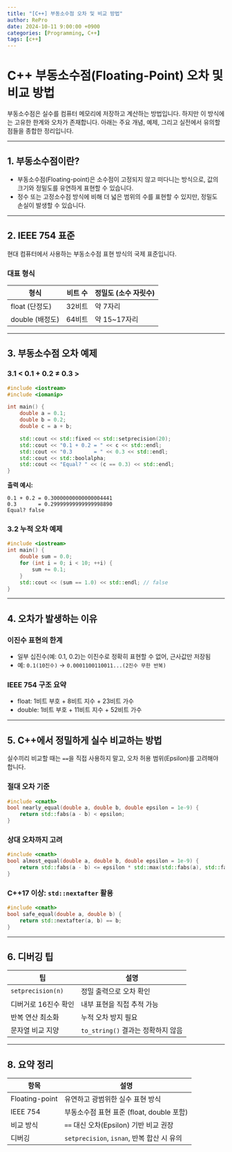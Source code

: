 ```yaml
---
title: "[C++] 부동소수점 오차 및 비교 방법"
author: RePro
date: 2024-10-11 9:00:00 +0900
categories: [Programming, C++]
tags: [c++]
---
```


# C++ 부동소수점(Floating-Point) 오차 및 비교 방법

부동소수점은 실수를 컴퓨터 메모리에 저장하고 계산하는 방법입니다. 하지만 이 방식에는 고유한 한계와 오차가 존재합니다. 아래는 주요 개념, 예제, 그리고 실전에서 유의할 점들을 종합한 정리입니다.

---

## 1. 부동소수점이란?
- 부동소수점(Floating-point)은 소수점이 고정되지 않고 떠다니는 방식으로, 값의 크기와 정밀도를 유연하게 표현할 수 있습니다.
- 정수 또는 고정소수점 방식에 비해 더 넓은 범위의 수를 표현할 수 있지만, 정밀도 손실이 발생할 수 있습니다.

---

## 2. IEEE 754 표준
현대 컴퓨터에서 사용하는 부동소수점 표현 방식의 국제 표준입니다.

### 대표 형식
| 형식 | 비트 수 | 정밀도 (소수 자릿수) |
|------|---------|------------------|
| float (단정도) | 32비트 | 약 7자리 |
| double (배정도) | 64비트 | 약 15~17자리 |

---

## 3. 부동소수점 오차 예제

### 3.1 < 0.1 + 0.2 ≠ 0.3 >
```cpp
#include <iostream>
#include <iomanip>

int main() {
    double a = 0.1;
    double b = 0.2;
    double c = a + b;

    std::cout << std::fixed << std::setprecision(20);
    std::cout << "0.1 + 0.2 = " << c << std::endl;
    std::cout << "0.3       = " << 0.3 << std::endl;
    std::cout << std::boolalpha;
    std::cout << "Equal? " << (c == 0.3) << std::endl;
}
```

**출력 예시:**
```
0.1 + 0.2 = 0.30000000000000004441
0.3       = 0.29999999999999998890
Equal? false
```

### 3.2 누적 오차 예제
```cpp
#include <iostream>
int main() {
    double sum = 0.0;
    for (int i = 0; i < 10; ++i) {
        sum += 0.1;
    }
    std::cout << (sum == 1.0) << std::endl; // false
}
```

---

## 4. 오차가 발생하는 이유

### 이진수 표현의 한계
- 일부 십진수(예: 0.1, 0.2)는 이진수로 정확히 표현할 수 없어, 근사값만 저장됨
- 예: `0.1(10진수)` → `0.0001100110011...(2진수 무한 반복)`

### IEEE 754 구조 요약
- float: 1비트 부호 + 8비트 지수 + 23비트 가수
- double: 1비트 부호 + 11비트 지수 + 52비트 가수

---

## 5. C++에서 정밀하게 실수 비교하는 방법

실수끼리 비교할 때는 `==`을 직접 사용하지 말고, 오차 허용 범위(Epsilon)를 고려해야 합니다.

### 절대 오차 기준
```cpp
#include <cmath>
bool nearly_equal(double a, double b, double epsilon = 1e-9) {
    return std::fabs(a - b) < epsilon;
}
```

### 상대 오차까지 고려
```cpp
#include <cmath>
bool almost_equal(double a, double b, double epsilon = 1e-9) {
    return std::fabs(a - b) <= epsilon * std::max(std::fabs(a), std::fabs(b));
}
```

### C++17 이상: `std::nextafter` 활용
```cpp
#include <cmath>
bool safe_equal(double a, double b) {
    return std::nextafter(a, b) == b;
}
```

---

## 6. 디버깅 팁

| 팁 | 설명 |
|-----|------|
| `setprecision(n)` | 정밀 출력으로 오차 확인 |
| 디버거로 16진수 확인 | 내부 표현을 직접 추적 가능 |
| 반복 연산 최소화 | 누적 오차 방지 필요 |
| 문자열 비교 지양 | `to_string()` 결과는 정확하지 않음 |

---

## 8. 요약 정리

| 항목 | 설명 |
|------|------|
| Floating-point | 유연하고 광범위한 실수 표현 방식 |
| IEEE 754 | 부동소수점 표현 표준 (float, double 포함) |
| 비교 방식 | `==` 대신 오차(Epsilon) 기반 비교 권장 |
| 디버깅 | `setprecision`, `isnan`, 반복 합산 시 유의 |
